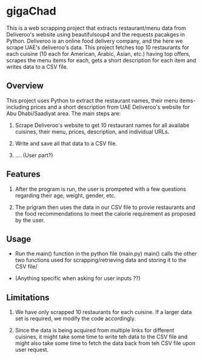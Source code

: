 # gigaChad

This is a web scrapping project that extracts restaurant/menu data from Deliveroo's website using beautifulsoup4 and the requests pacakges in Python. Deliveroo is an online food delivery company, and the here we scrape UAE's deliveroo's data. This project fetches top 10 restaurants for each cuisine (10 each for American, Arabic, Asian, etc.) having top offers, scrapes the menu items for each, gets a short description for each item and writes data to a CSV file. 

## Overview

This project uses Python to extract the restaurant names, their menu items- including prices and a short description from UAE Deliveroo's website for Abu Dhabi/Saadiyat area. The main steps are:

1. Scrape Deliveroo's website to get 10 restaurant names for all availabe cuisines, their menu, prices, description, and individual URLs. 

2. Write and save all that data to a CSV file. 

3. .... (User part?)

## Features
1. After the program is run, the user is prompeted with a few questions regarding their age, weight, gender, etc. 

2. The prigram then uses the data in our CSV file to provie restaurants and the food recommendations to meet the calorie requirement as proposed by the user. 

## Usage

- Run the main() function in the python file (main.py)
    main() calls the other two functions used for scrapping/retrieving data and storing it to the CSV file/ 

- (Anything specific when asking for user inputs ??)

## Limitations

1. We have only scrapped 10 restaurants for each cuisine. If a larger data set is required, we modify the code accordingly. 

2. Since the data is being acquired from multiple links for different cuisines, it might take some time to write teh data to the CSV file and might also take some time to fetch the data back from teh CSV file upon user request. 